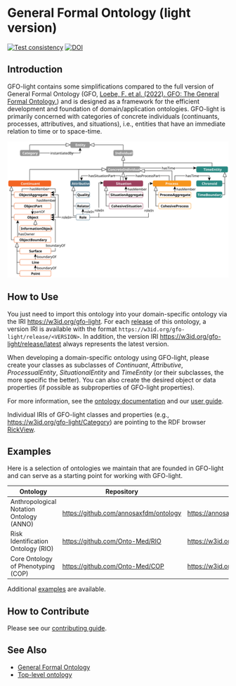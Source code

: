 # General Formal Ontology (light version)

[![Test consistency](https://github.com/Onto-Med/gfo-light/actions/workflows/test.yml/badge.svg?branch=main)](https://github.com/Onto-Med/gfo-light/actions/workflows/test.yml) [![DOI](https://zenodo.org/badge/927218818.svg)](https://doi.org/10.5281/zenodo.14833002)

## Introduction

GFO-light contains some simplifications compared to the full version of General Formal Ontology (GFO, [Loebe, F. et al. (2022). GFO: The General Formal Ontology.](https://doi.org/10.3233/AO-220264)) and is designed as a framework for the efficient development and foundation of domain/application ontologies.
GFO-light is primarily concerned with categories of concrete individuals (continuants, processes, attributives, and situations), i.e., entities that have an immediate relation to time or to space-time.

![GFO-light overview](docs/images/gfo-light.svg)

## How to Use

You just need to import this ontology into your domain-specific ontology via the IRI https://w3id.org/gfo-light.
For each [release](https://github.com/Onto-Med/gfo-light/releases) of this ontology, a version IRI is available with the format `https://w3id.org/gfo-light/release/<VERSION>`.
In addition, the version IRI <https://w3id.org/gfo-light/release/latest> always represents the latest version.

When developing a domain-specific ontology using GFO-light, please create your classes as subclasses of *Continuant*, *Attributive*, *ProcessualEntity*, *SituationalEntity* and *TimeEntity* (or their subclasses, the more specific the better).
You can also create the desired object or data properties (if possible as subproperties of GFO-light properties).

For more information, see the [ontology documentation](https://onto-med.github.io/gfo-light/latest/) and our [user guide](docs/README.md).

Individual IRIs of GFO-light classes and properties (e.g., https://w3id.org/gfo-light/Category) are pointing to the RDF browser [RickView](https://github.com/KonradHoeffner/rickview).

## Examples

Here is a selection of ontologies we maintain that are founded in GFO-light and can serve as a starting point for working with GFO-light.

| Ontology                                 | Repository                             | IRI                             |
| ---------------------------------------- | -------------------------------------- | ------------------------------- |
| Anthropological Notation Ontology (ANNO) | https://github.com/annosaxfdm/ontology | https://annosaxfdm.de/ontology/ |
| Risk Identification Ontology (RIO)       | https://github.com/Onto-Med/RIO        | https://w3id.org/rio/           |
| Core Ontology of Phenotyping (COP)       | https://github.com/Onto-Med/COP        | https://w3id.org/cop/           |

Additional [examples](examples) are available.

## How to Contribute

Please see our [contributing guide](CONTRIBUTING.md).

## See Also

- [General Formal Ontology](https://github.com/Onto-Med/GFO)
- [Top-level ontology](http://en.wikipedia.org/wiki/Upper_ontology_%28computer_science%29)

